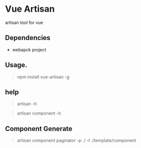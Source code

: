 # Vue Artisan

artisan tool for vue

## Dependencies

- webapck project

## Usage.

> npm install vue-artisan -g

## help

> artisan -h

> artisan component -h

## Component Generate

> artisan component paginator -p ./ -t ./template/component
